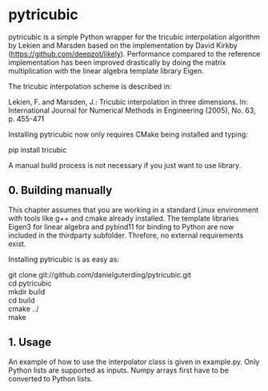 # pytricubic

pytricubic is a simple Python wrapper for the tricubic interpolation algorithm
by Lekien and Marsden based on the implementation by David Kirkby
(https://github.com/deepzot/likely). Performance compared to the reference 
implementation has been improved drastically by doing the matrix multiplication with
the linear algebra template library Eigen.

The tricubic interpolation scheme is described in:

  Lekien, F. and Marsden, J.: Tricubic interpolation in three dimensions.
                              In: International Journal for Numerical Methods
                              in Engineering (2005), No. 63, p. 455-471

Installing pytricubic now only requires CMake being installed and typing:  

pip install tricubic

A manual build process is not necessary if you just want to use library.

## 0. Building manually

This chapter assumes that you are working in a standard Linux environment with
tools like g++ and cmake already installed. The template libraries Eigen3 for
linear algebra and pybind11 for binding to Python are now included in the thirdparty
subfolder. Threfore, no external requirements exist.

Installing pytricubic is as easy as:  

  git clone git://github.com/danielguterding/pytricubic.git  
  cd pytricubic  
  mkdir build  
  cd build  
  cmake ../  
  make  

## 1. Usage

An example of how to use the interpolator class is given in example.py. Only Python lists are
supported as inputs. Numpy arrays first have to be converted to Python lists.
